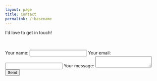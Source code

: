 ```yaml
---
layout: page
title: Contact
permalink: /:basename
---
```


I'd love to get in touch!
<br />
<br />
<br />

<div class="contact-page-wrapper">

<form action="https://formspree.io/f/myyozokp" method="POST">
  <label>
    Your name:
    <input autofucus type="text" name="name">
  </label>
  <label>
    Your email:
    <input type="email" name="_replyto">
  </label>
  <label>
    Your message:
    <textarea required name="message"></textarea>
  </label>
  <!-- your other form fields go here -->
  <button type="submit">Send</button>
</form>

</div>
